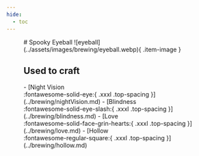 ```yaml
---
hide:
  - toc
---
```

<figure markdown="1">
# Spooky Eyeball
![eyeball](../assets/images/brewing/eyeball.webp){ .item-image }

## Used to craft

<div class="grid cards" markdown>
- [Night Vision <br />:fontawesome-solid-eye:{ .xxxl .top-spacing }](../brewing/nightVision.md)
- [Blindness <br />:fontawesome-solid-eye-slash:{ .xxxl .top-spacing }](../brewing/blindness.md)
- [Love <br />:fontawesome-solid-face-grin-hearts:{ .xxxl .top-spacing }](../brewing/love.md)
- [Hollow <br />:fontawesome-regular-square:{ .xxxl .top-spacing }](../brewing/hollow.md)
</div>
</figure>